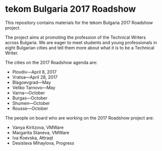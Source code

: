 # tekom Bulgaria 2017 Roadshow

This repository contains materials for the tekom Bulgaria 2017 Roadshow project.

The project aims at promoting the profession of the Technical Writers across Bulgaria. We are eager to meet students and young professionals in eight Bulgarian cities and tell them more about what it is to be a Technical Writer.

The cities on the 2017 Roadshow agenda are:

* Plovdiv&mdash;April 8, 2017
* Vratsa&mdash;April 28, 2017
* Blagoevgrad&mdash;May
* Veliko Tarnovo&mdash;May
* Varna&mdash;October
* Burgas&mdash;October
* Shumen&mdash;October
* Rousse&mdash;October

The people on board who are working on the 2017 Roadshow project are:

* Vanya Kiritzova, VMWare
* Margarita Staneva, VMWare
* Iva Koevska, Attraqt
* Desislava Mihaylova, Progress
